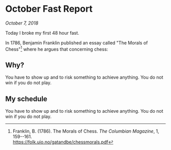 October Fast Report
===============================================================================

*October 7, 2018*

Today I broke my first 48 hour fast.

In 1786, Benjamin Franklin published an essay called "The Morals of Chess"[^Franklin1786]
where he argues that concerning chess:

[^Franklin1786]: Franklin, B. (1786). The Morals of Chess. *The Columbian Magazine*, 1, 159--161.         
    <https://folk.uio.no/gatandbe/chessmorals.pdf>


Why?
-------------------------------------------------------------------------------

You have to show up and to risk something to achieve anything.
You do not win if you do not play.

My schedule
-------------------------------------------------------------------------------

You have to show up and to risk something to achieve anything.
You do not win if you do not play.


